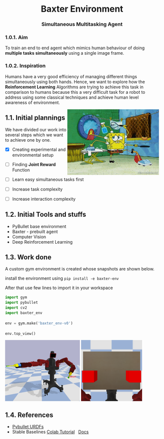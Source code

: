<h1 align=center> Baxter Environment </h1>
<h3 align=center> Simultaneous Multitasking Agent</h3>

### 1.0.1. Aim

To train an end to end agent which mimics human behaviour of doing **multiple tasks simultaneously** using a single image frame.


### 1.0.2. Inspiration

<p align=left>Humans have a very good efficiency of managing different things simultaneously using both hands. Hence, we want to explore how the <b>Reinforcement Learning</b> Algorithms are trying to achieve this task in comparison to humans because this a very difficult task for a robot to address using some classical techniques and achieve human level awareness of environment.</p>

<p align="center" align=right>
 <img  width="300" align=right src="media/sponge-bob.gif">
</p>

## 1.1. Initial plannings
We have divided our work into several steps which we want to achieve one by one.

- [x] Creating experimental and environmental setup
- [ ] Finding **Joint Reward** Function
- [ ] Learn easy simultaneous tasks first
- [ ] Increase task complexity
- [ ] Increase interaction complexity


## 1.2. Initial Tools and stuffs
- PyBullet base environment
- Baxter - prebuilt agent 
- Computer Vision
- Deep Reinforcement Learning 

## 1.3. Work done
A custom gym environment is created whose snapshots are shown below.

install the environment using `pip install -e baxter-env`


After that use few lines to import it in your workspace

``` python
import gym
import pybullet
import cv2
import baxter_env

env = gym.make('baxter_env-v0')

env.top_view()
```

<p float=left>
 <img  width="245" src="media/baxter.png">
 <img  width="200" src="media/top-view.png">
</p>

## 1.4. References 
- [Pybullet URDFs](https://github.com/erwincoumans/pybullet_robots)
- Stable Baselines [Colab Tutorial](https://colab.research.google.com/github/araffin/rl-tutorial-jnrr19/blob/master/1_getting_started.ipynb) &nbsp; [Docs](https://stable-baselines.readthedocs.io/en/master/)
